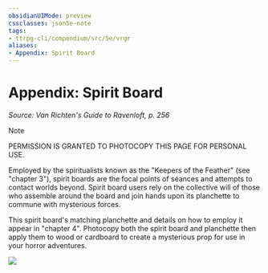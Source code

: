 ```yaml
---
obsidianUIMode: preview
cssclasses: json5e-note
tags:
- ttrpg-cli/compendium/src/5e/vrgr
aliases:
- Appendix: Spirit Board
---
```

# Appendix: Spirit Board
*Source: Van Richten's Guide to Ravenloft, p. 256* 

> [!note]
> PERMISSION IS GRANTED TO PHOTOCOPY THIS PAGE FOR PERSONAL USE.

Employed by the spiritualists known as the "Keepers of the Feather" (see "chapter 3"), spirit boards are the focal points of séances and attempts to contact worlds beyond. Spirit board users rely on the collective will of those who assemble around the board and join hands upon its planchette to commune with mysterious forces.

This spirit board's matching planchette and details on how to employ it appear in "chapter 4". Photocopy both the spirit board and planchette then apply them to wood or cardboard to create a mysterious prop for use in your horror adventures.

![](/3-Mechanics/CLI/Compendium/books/van-richtens-guide-to-ravenloft/img/149-06-001.webp#center)
